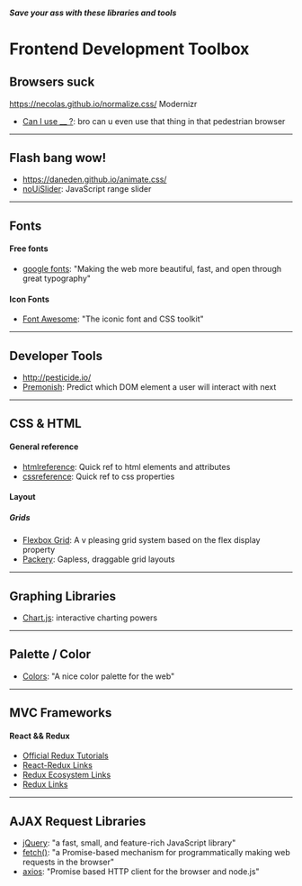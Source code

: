 ##### Save your ass with these libraries and tools

# Frontend Development Toolbox

## Browsers suck
https://necolas.github.io/normalize.css/
Modernizr
+ [Can I use __ ?](http://caniuse.com/): bro can u even use that thing in that pedestrian browser

---
## Flash bang wow!
+ https://daneden.github.io/animate.css/
+ [noUiSlider](https://refreshless.com/nouislider/): JavaScript range slider

---
## Fonts
#### Free fonts
+ [google fonts](https://fonts.google.com/): "Making the web more beautiful, fast, and open through great typography"

#### Icon Fonts
+ [Font Awesome](http://fontawesome.io/): "The iconic font and CSS toolkit"

---
## Developer Tools
+ http://pesticide.io/
+ [Premonish](https://github.com/mathisonian/premonish): Predict which DOM element a user will interact with next

---
## CSS & HTML
#### General reference
+ [htmlreference](http://htmlreference.io/): Quick ref to html elements and attributes
+ [cssreference](http://cssreference.io/): Quick ref to css properties

#### Layout
##### Grids
+ [Flexbox Grid](http://flexboxgrid.com/): A v pleasing grid system based on the flex display property
+ [Packery](http://packery.metafizzy.com): Gapless, draggable grid layouts

---
## Graphing Libraries
+ [Chart.js](http://www.chartjs.org/): interactive charting powers

---
## Palette / Color
+ [Colors](http://clrs.cc/): "A nice color palette for the web"

---
## MVC Frameworks

#### React && Redux
+ [Official Redux Tutorials](http://redux.js.org/docs/introduction/Ecosystem.html)
+ [React-Redux Links](https://github.com/markerikson/react-redux-links)
+ [Redux Ecosystem Links](https://github.com/markerikson/redux-ecosystem-links)
+ [Redux Links](https://github.com/xgrommx/awesome-redux)

---
## AJAX Request Libraries
+ [jQuery](https://jquery.com/): "a fast, small, and feature-rich JavaScript library"
+ [fetch()](https://www.npmjs.com/package/whatwg-fetch): "a Promise-based mechanism for programmatically making web requests in the browser"
+ [axios](https://www.npmjs.com/package/axios): "Promise based HTTP client for the browser and node.js"